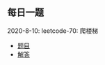 ## 每日一题

2020-8-10: leetcode-70: 爬楼梯  
  * [题目](https://leetcode-cn.com/problems/climbing-stairs/)
  * [解答](./solution/leetcode.70.md)
